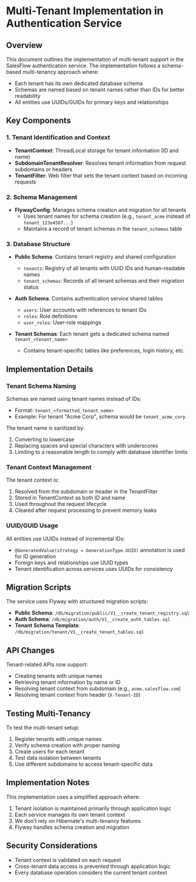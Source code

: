 # Multi-Tenant Implementation in Authentication Service

## Overview

This document outlines the implementation of multi-tenant support in the SalesFlow authentication service. The implementation follows a schema-based multi-tenancy approach where:

- Each tenant has its own dedicated database schema
- Schemas are named based on tenant names rather than IDs for better readability
- All entities use UUIDs/GUIDs for primary keys and relationships

## Key Components

### 1. Tenant Identification and Context

- **TenantContext**: ThreadLocal storage for tenant information (ID and name)
- **SubdomainTenantResolver**: Resolves tenant information from request subdomains or headers
- **TenantFilter**: Web filter that sets the tenant context based on incoming requests

### 2. Schema Management

- **FlywayConfig**: Manages schema creation and migration for all tenants
  - Uses tenant names for schema creation (e.g., `tenant_acme` instead of `tenant_123e4567...`)
  - Maintains a record of tenant schemas in the `tenant_schemas` table

### 3. Database Structure

- **Public Schema**: Contains tenant registry and shared configuration
  - `tenants`: Registry of all tenants with UUID IDs and human-readable names
  - `tenant_schemas`: Records of all tenant schemas and their migration status
  
- **Auth Schema**: Contains authentication service shared tables
  - `users`: User accounts with references to tenant IDs
  - `roles`: Role definitions
  - `user_roles`: User-role mappings

- **Tenant Schemas**: Each tenant gets a dedicated schema named `tenant_<tenant_name>`
  - Contains tenant-specific tables like preferences, login history, etc.

## Implementation Details

### Tenant Schema Naming

Schemas are named using tenant names instead of IDs:
- Format: `tenant_<formatted_tenant_name>`
- Example: For tenant "Acme Corp", schema would be `tenant_acme_corp`

The tenant name is sanitized by:
1. Converting to lowercase
2. Replacing spaces and special characters with underscores
3. Limiting to a reasonable length to comply with database identifier limits

### Tenant Context Management

The tenant context is:
1. Resolved from the subdomain or header in the TenantFilter
2. Stored in TenantContext as both ID and name
3. Used throughout the request lifecycle
4. Cleared after request processing to prevent memory leaks

### UUID/GUID Usage

All entities use UUIDs instead of incremental IDs:
- `@GeneratedValue(strategy = GenerationType.UUID)` annotation is used for ID generation
- Foreign keys and relationships use UUID types
- Tenant identification across services uses UUIDs for consistency

## Migration Scripts

The service uses Flyway with structured migration scripts:

- **Public Schema**: `/db/migration/public/V1__create_tenant_registry.sql`
- **Auth Schema**: `/db/migration/auth/V1__create_auth_tables.sql`
- **Tenant Schema Template**: `/db/migration/tenant/V1__create_tenant_tables.sql`

## API Changes

Tenant-related APIs now support:
- Creating tenants with unique names
- Retrieving tenant information by name or ID
- Resolving tenant context from subdomain (e.g., `acme.salesflow.com`)
- Resolving tenant context from header (`X-Tenant-ID`)

## Testing Multi-Tenancy

To test the multi-tenant setup:

1. Register tenants with unique names
2. Verify schema creation with proper naming
3. Create users for each tenant
4. Test data isolation between tenants
5. Use different subdomains to access tenant-specific data

## Implementation Notes

This implementation uses a simplified approach where:

1. Tenant isolation is maintained primarily through application logic
2. Each service manages its own tenant context
3. We don't rely on Hibernate's multi-tenancy features
4. Flyway handles schema creation and migration

## Security Considerations

- Tenant context is validated on each request
- Cross-tenant data access is prevented through application logic
- Every database operation considers the current tenant context